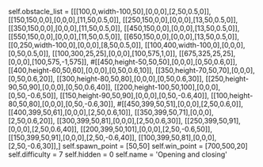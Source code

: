 self.obstacle_list = [[[100,0,width-100,50],[0,0,0],[2,50,0.5,0]],
[[150,150,0,0],[0,0,0],[11,50,0.5,0]],
[[250,150,0,0],[0,0,0],[13,50,0.5,0]],
[[350,150,0,0],[0,0,0],[11,50,0.5,0]],
[[450,150,0,0],[0,0,0],[13,50,0.5,0]],
[[550,150,0,0],[0,0,0],[11,50,0.5,0]],
[[650,150,0,0],[0,0,0],[13,50,0.5,0]],
[[0,250,width-100,0],[0,0,0],[8,50,0.5,0]],
[[100,400,width-100,0],[0,0,0],[0,50,0.5,0]],
[[100,300,25,25],[0,0,0],[100,575,1,0]],
[[675,325,25,25],[0,0,0],[100,575,-1,575]],
#[[450,height-50,50,50],[0,0,0],[0,50,0.6,0]],
[[400,height-60,50,60],[0,0,0],[0,50,0.6,10]],
[[350,height-70,50,70],[0,0,0],[0,50,0.6,20]],
[[300,height-80,50,80],[0,0,0],[0,50,0.6,30]],
[[250,height-90,50,90],[0,0,0],[0,50,0.6,40]],
[[200,height-100,50,100],[0,0,0],[0,50,-0.6,50]],
[[150,height-90,50,90],[0,0,0],[0,50,-0.6,40]],
[[100,height-80,50,80],[0,0,0],[0,50,-0.6,30]],
#[[450,399,50,51],[0,0,0],[2,50,0.6,0]],
[[400,399,50,61],[0,0,0],[2,50,0.6,10]],
[[350,399,50,71],[0,0,0],[2,50,0.6,20]],
[[300,399,50,81],[0,0,0],[2,50,0.6,30]],
[[250,399,50,91],[0,0,0],[2,50,0.6,40]],
[[200,399,50,101],[0,0,0],[2,50,-0.6,50]],
[[150,399,50,91],[0,0,0],[2,50,-0.6,40]],
[[100,399,50,81],[0,0,0],[2,50,-0.6,30]],]
self.spawn_point = [50,50]
self.win_point = [700,500,20]
self.difficulty = 7
self.hidden = 0
self.name = 'Opening and closing'